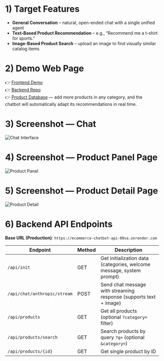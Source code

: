 # 1) Target Features
- **General Conversation** – natural, open-ended chat with a single unified agent  
- **Text-Based Product Recommendation** – e.g., “Recommend me a t-shirt for sports.”  
- **Image-Based Product Search** – upload an image to find visually similar catalog items  

# 2) Demo Web Page
👉 [Frontend Demo](https://shop-glass-ai.lovable.app/)  
👉 [Backend Repo](https://github.com/reatured/ecommerce-chatbot-api)  
👉 [Product Database](https://docs.google.com/spreadsheets/d/1LjQn5xgkAsXlW0kxCfq60C8P_siXzzGksx8LdMOH9YU/edit?usp=sharing) — add more products in any category, and the chatbot will automatically adapt its recommendations in real time.

# 3) Screenshot — Chat
![Chat Interface](./screenshots/chat.png)

# 4) Screenshot — Product Panel Page
![Product Panel](./screenshots/product-panel.png)

# 5) Screenshot — Product Detail Page
![Product Detail](./screenshots/product-detail.png)

# 6) Backend API Endpoints

**Base URL (Production)**: `https://ecommerce-chatbot-api-09va.onrender.com`

| Endpoint | Method | Description |
|----------|--------|-------------|
| `/api/init` | GET | Get initialization data (categories, welcome message, system prompt) |
| `/api/chat/anthropic/stream` | POST | Send chat message with streaming response (supports text + image) |
| `/api/products` | GET | Get all products (optional `?category=` filter) |
| `/api/products/search` | GET | Search products by query `?q=` (optional `&category=`) |
| `/api/products/{id}` | GET | Get single product by ID |

